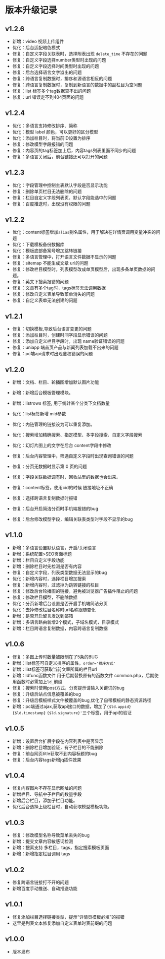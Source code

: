 # 版本升级记录
## v1.2.6
* 新增：video 视频上传组件
* 优化：后台适配暗色模式
* 修复：自定义字段关联表时，选择附表出现 `delete_time` 不存在的问题
* 修复：自定义字段选择number类型时出现的问题
* 修复：自定义字段选择时间类型时出现的问题
* 修复：后台选择语言文字溢出的问题
* 修复：跨语言复制数据时，排序和源语言相反的问题
* 修复：跨语言复制数据时，复制到新语言的数据中的副栏目为空问题
* 修复：list 标签多个tag数据查不出的问题
* 修复：url 错误走不到404页面的问题

## v1.2.4
* 优化：多语言支持修改排序、简称
* 优化：模型 label 颜色，可以更好的区分模型
* 优化：添加栏目时，将当前ID设置为排序
* 修复：修改模型字段报错的问题
* 修复：内容页的tag标签加上后，内容tags列表里面不同步的问题
* 修复：多语言关闭后，前台链接还可以打开的问题

## v1.2.3
* 优化：字段管理中控制主表默认字段是否显示功能
* 修复：删除单页栏目无法删除的问题
* 修复：栏目自定义字段列表页，默认字段能选中的问题
* 修复：百度推送时，出现没有权限的问题

## v1.2.2
* 优化：content标签增加`alias`别名属性，用于解决在详情页调用变量冲突的问题
* 优化：下载模板备份数据库
* 优化：模板底部备案号增加跳转链接
* 修复：多语言管理中，打开语言文件数据不显示的问题
* 修复：sitemap 不能生成文章 url的问题
* 修复：修改栏目模型时，列表模型改成单页模型后，出现多条单页数据的问题。
* 修复：英文下搜索报错的问题
* 修复：文章有多个tag时，tags标签无法调用数据
* 修复：修改自定义表单导致菜单消失的问题
* 修复：自定义表单无法创建的问题

## v1.2.1
* 修复：切换模板,导致后台语言变更的问题
* 修复：添加栏目时，创建时间字段显示错误的问题
* 修复：添加自定义栏目字段时，出现 name验证错误的问题
* 修复：uniapp 端首页产品与新闻列表加载不出来的问题
* 修复：pc端api请求时出现鉴权错误的问题

## v1.2.0
* 新增：文档、栏目、轮播图增加默认图片功能
* 新增：新增后台模板管理模块。
* 新增：listrows 标签, 用于统计某个分类下文档数量
  
* 优化：list标签新增 mid参数
* 优化：内链管理的链接设为可以重复添加。
* 优化：搜索增加精确搜索、指定模型、多字段搜索、自定义字段搜索
* 优化：幻灯片图上的文字在后台 content字段中修改
  
* 修复：后台内容管理中，筛选自定义字段时出现查询错误的问题
* 修复：分页无数据时显示第 0 页的问题
* 修复：字段关联数据调有时，回收站里的数据也会出来。
* 修复：content标签，使用cid的时候 链接地址不正确
* 修复：选择跨语言复制数据时报错
* 修复：后台开启简洁分页时手机端报错的bug
* 修复：后台修改模型字段，编辑关联表类型时字段不显示的bug

## v1.1.0
* 新增：多语言设置默认语言，开启/关闭语言
* 新增：系统配置>SEO页面标题
* 新增：栏目自定义字段功能
* 新增：删除栏目时先检测是否有内容
* 修复：自定义字段，列表类型数据无法显示的bug
* 优化：新增内容时，选择栏目增加搜索
* 修复：新增内容时，过滤掉为跳转链接的栏目
* 修复：修改后台轮播图的链接，避免被浏览器广告插件阻止的问题
* 修复：修改栏目模型，不删除数据
* 优化：分页新增后台设置是否开启手机端简洁分页
* 优化：去掉修改栏目名称时url名称跟随变化
* 新增：是否开启留言发送到邮箱
* 新增：多语言路由新增2个模式，子域名模式，目录模式
* 新增：栏目跨语言复制数据，内容跨语言复制数据

## v1.0.6
* 修复：多图上传时数量被限制在了5条的BUG
* 新增：list标签可自定义排序的属性，`order='排序方式'`
* 新增：list标签可获取当前文章所属的栏目url
* 新增：ldfunc函数文件 用于后期替换原有的函数文件 common.php，后期使用函数时必需加上`ld_`前缀
* 修复：搜索时使用post方式，分页提示请输入关键词的bug
* 修复：升级后站点信息被覆盖的bug
* 修复：升级后模板样式文件被覆盖的bug,优化了自带模板的静态资源路径
* 新增：pc端通过ajax,获取api接口的数据，增加了`{$ld.appid}` `{$ld.timestamp}` `{$ld.signature}'`三个标签，用于api的验证

## v1.0.5
* 新增：设置后台扩展字段在内容列表中是否显示
* 新增：删除栏目增加验证，有子栏目的不能删除
* 修复：前台网页title获取不到内容标题的bug
* 修复：后台内容tags新增jq插件效果

## v1.0.4
* 修复内容图片不存在显示网址的问题
* 新增栏目、导航中子栏目的数量字段
* 新增后台栏目，添加子栏目功能。
* 优化后台选择上级栏目时，自动获取模型模板功能。

## v1.0.3
* 修复：修改模型名称导致菜单丢失的bug
* 新增：提交文章内容敏感词检测
* 新增：搜索支持 多栏目，tags，指定搜索模板页面
* 新增：新增指定栏目调用 tags

## v1.0.2
* 修复跨语言链接打不开的问题
* 新增百度手动推送、自动推送功能

## v1.0.1
* 修复添加栏目选择链接类型，提示“详情页模板必填”的报错
* 这里是列表文本修复添加自定义表单时表前缀的问题

## v1.0.0
* 版本发布
